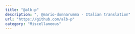 ```yaml
---
title: "@alb-p"
description: ", @mario-donnarumma - Italian translation"
url: "https://github.com/alb-p"
category: "Miscellaneous"
---
```

